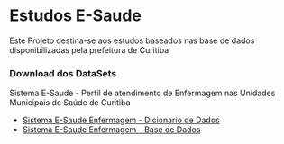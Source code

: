 # Estudos E-Saude 
Este Projeto destina-se aos estudos baseados nas base de dados disponibilizadas pela prefeitura de Curitiba

### Download dos DataSets
Sistema E-Saude - Perfil de atendimento de Enfermagem nas Unidades Municipais de Saúde de Curitiba<br />
*  [Sistema E-Saude Enfermagem - Dicionario de Dados](https://mid.curitiba.pr.gov.br/dadosabertos/sespaenfermagem/2019-07-10_Sistema_E-Saude_Enfermagem_-_Base_de_Dados.csv)
*  [Sistema E-Saude Enfermagem - Base de Dados](https://mid.curitiba.pr.gov.br/dadosabertos/sespaenfermagem/2019-07-10_Sistema_E-Saude_Enfermagem_-_Base_de_Dados.csv)
